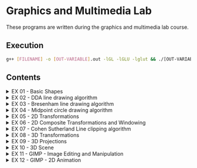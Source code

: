 # Graphics and Multimedia Lab

These programs are written during the graphics and multimedia lab course.

## Execution

```bash
g++ [FILENAME] -o [OUT-VARIABLE].out -lGL -lGLU -lglut && ./[OUT-VARIABLE].out 
```

## Contents

<!-- markdownlint-disable -->
<details>
    <summary>EX 01 - Basic Shapes</summary>
    <ul>
        <li><a href="./EX01 - Basic Output Primitives/01-PrimitiveShapes.cpp">Basic Shapes</a></li>
        <li><a href="./EX01 - Basic Output Primitives/02-CheckerBoard.cpp">Checkerboard</a></li>
        <li><a href="./EX01 - Basic Output Primitives/03-HouseScribble.cpp">House Scribble</a></li>
    <ul>
</details>
<details>
    <summary>EX 02 - DDA line drawing algorithm</summary>
    <ul>
        <li><a href="./EX02 - DDA Line Drawing Algorithm/01-DdaSample.cpp">Sample input</a></li>
        <li><a href="./EX02 - DDA Line Drawing Algorithm/02-DdaUser.cpp">User input</a></li>
    <ul>
</details>
<details>
    <summary>EX 03 - Bresenham line drawing algorithm</summary>
    <ul>
        <li><a href="./EX03 - Bresenham's Line Drawing Algorithm/01-BresenhamSample.cpp">Sample input</a></li>
        <li><a href="./EX03 - Bresenham's Line Drawing Algorithm/02-BresenhamUser.cpp">User input</a></li>
    <ul>
</details>
<details>
    <summary>EX 04 - Midpoint circle drawing algorithm</summary>
    <ul>
        <li><a href="./EX04 - Midpoint Circle Algorithm/01-MidpointCircle.cpp">Drawing circle using Midpoint Algo.</a></li>
        <li><a href="./EX04 - Midpoint Circle Algorithm/02-OmnitrixScribble.cpp">Custom Omnitrix using Lines and circles</a></li>
    <ul>
</details>
<details>
    <summary>EX 05 - 2D Transformations</summary>
    <ul>
        <li><a href="./EX05 - 2D Transformations/01-Translation.cpp">Translation</a></li>
        <li><a href="./EX05 - 2D Transformations/02-Rotation.cpp">Rotation</a></li>
        <li><a href="./EX05 - 2D Transformations/03-Scaling.cpp">Scaling</a></li>
        <li><a href="./EX05 - 2D Transformations/04-Reflection.cpp">Reflection</a></li>
        <li><a href="./EX05 - 2D Transformations/05-Shearing.cpp">Shearing</a></li>
    <ul>
</details>
<details>
    <summary>EX 06 - 2D Composite Transformations and Windowing</summary>
    <ul>
        <li><a href="./EX06 - 2D Composite Transforms and Windowing/01-CompositeTransforms.cpp">Composite Transformation</a></li>
        <li><a href="./EX06 - 2D Composite Transforms and Windowing/02-WindowToViewport.cpp">Window to viewport conversion</a></li>
    <ul>
</details>
<details>
    <summary>EX 07 - Cohen Sutherland Line clipping algorithm</summary>
    <ul>
        <li><a href="./EX07 - Cohen Sutherland/__init__.h">Common header for Cohen Sutherland</a></li>
        <li><a href="./EX07 - Cohen Sutherland/01-Cohen Sutherland.cpp">Static Output</a></li>
        <li><a href="./EX07 - Cohen Sutherland/02-CohenSutherland-Dynamic.cpp">Dynamic Output</a></li>
    <ul>
</details>
<details>
    <summary>EX 08 - 3D Transformations</summary>
    <ul>
        <li><a href="./EX08 - 3D Transformations/01-3DTranformations.cpp">Translation, Rotation and Scaling</a></li>
    <ul>
</details>
<details>
    <summary>EX 09 - 3D Projections</summary>
    <ul>
        <li><a href="./EX09 - Parallel and Perspective projection/01-Projection.cpp">Parallel and Perspective Projection</a></li>
    <ul>
</details>
<details>
    <summary>EX 10 - 3D Scene</summary>
    <ul>
        <li><a href="./EX10 - Lighting, Textures in 3D Scene/01-3DScene.cpp">3D Scene</a></li>
    <ul>
</details>
<details>
    <summary>EX 11 - GIMP - Image Editing and Manipulation</summary>
    <ul>
        <li><a href="./EX11 - Image editing and Manipulation/1 - Filter, Noise and Mask">Filters, Noise and Mask</a></li>
        <li><a href="./EEX11 - Image editing and Manipulation/2 - Animated GIF">Animated GIF</a></li>
    <ul>
</details>
<details>
    <summary>EX 12 - GIMP - 2D Animation</summary>
    <ul>
        <li><a href="./EX12 - Creating 2D animation">2D Animation</a></li>
    <ul>
</details>
<!-- markdownlint-enable -->
